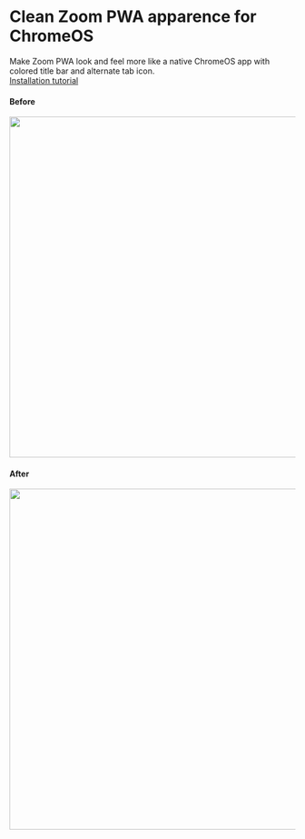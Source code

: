 # Clean Zoom PWA apparence for ChromeOS

Make Zoom PWA look and feel more like a native ChromeOS app with colored title bar and alternate tab icon. \
[Installation tutorial]()

#### Before

<img src="https://github.com/JiayuanWen/Zoom-PWA-polish-ChromeOS/blob/main/screenshots/before.png" width="600"/>

#### After

<img src="https://github.com/JiayuanWen/Zoom-PWA-polish-ChromeOS/blob/main/screenshots/after.png" width="600"/>
